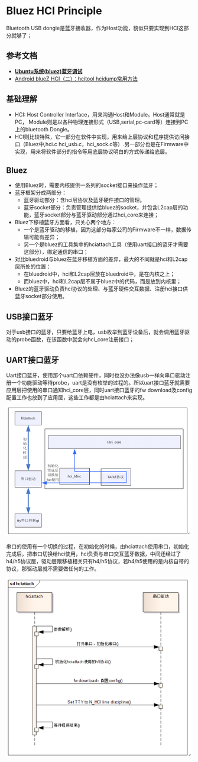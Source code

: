 # Bluez HCI Principle

Bluetooth USB dongle是蓝牙接收器，作为Host功能，貌似只要实现到HCI这部分就够了；

## 参考文档

* **[Ubuntu系统(bluez)蓝牙调试](https://blog.csdn.net/zjli321/article/details/52122447)**
* [Android blueZ HCI（二）：hcitool hcidump常用方法](https://blog.csdn.net/xubin341719/article/details/38640725)

## 基础理解

* HCI: Host Controller Interface，用来沟通Host和Module。Host通常就是PC， Module则是以各种物理连接形式（USB,serial,pc-card等）连接到PC上的bluetooth Dongle。
* HCI则比较特殊，它一部分在软件中实现，用来给上层协议和程序提供访问接口（Bluez中,hci.c hci_usb.c，hci_sock.c等）.另一部分也是在Firmware中实现，用来将软件部分的指令等用底层协议明白的方式传递给底层。

##  Bluez

* 使用Bluez时，需要内核提供一系列的socket接口来操作蓝牙；
* 蓝牙框架分成两部分：
  * 蓝牙驱动部分：含hci层协议及蓝牙硬件接口的管理。
  * 蓝牙socket部分：负责管理提供给bluez的socket，并包含L2cap层的功能，蓝牙socket部分与蓝牙驱动部分通过hci_core来连接；
* Bluez下移植蓝牙方面看，只关心两个地方：
  * 一个是蓝牙驱动的移植，因为这部分每家公司的Firmware不一样，数据传输可能有差异；
  * 另一个是bluez的工具集中的hciattach工具（使用uart接口的蓝牙才需要这部分），绑定通信的串口；
* 对比bluedroid与bluez在蓝牙移植方面的差异，最大的不同就是hci和L2cap层所处的位置：
  * 在bluedroid中，hci和L2cap层放在bluedroid中，是在内核之上；
  * 而bluez中，hci和L2cap层不属于bluez中的代码，而是放到内核里；
* Bluez的蓝牙驱动负责hci协议的处理、与蓝牙硬件交互数据、注册hci接口供蓝牙socket部分使用。

## USB接口蓝牙

对于usb接口的蓝牙，只要给蓝牙上电，usb枚举到蓝牙设备后，就会调用蓝牙驱动的probe函数，在该函数中就会向hci_core注册接口；

## UART接口蓝牙

Uart接口蓝牙，使用那个uart口依赖硬件，同时也没办法像usb一样向串口驱动注册一个功能驱动等待probe，uart是没有枚举的过程的。所以uart接口蓝牙就需要应用层把使用的串口通知hci_core层，同时uart接口蓝牙的fw download及config配置工作也放到了应用层，这些工作都是由hciattach来实现。

![./images/hciattach_work_flow.png](./images/hciattach_work_flow.png)

串口的使用有一个切换的过程，在初始化的时候，由hciattach使用串口，初始化完成后，把串口切换给hci使用，hci负责与串口交互蓝牙数据，中间还经过了h4/h5协议层，驱动层跟移植相关只有h4/h5协议，若h4/h5使用的是内核自带的协议，那驱动层就不需要做任何的工作。 

![./images/hciattach_work_flow_code.png](./images/hciattach_work_flow_code.png)
